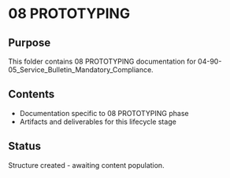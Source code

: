 # 08 PROTOTYPING

## Purpose
This folder contains 08 PROTOTYPING documentation for 04-90-05_Service_Bulletin_Mandatory_Compliance.

## Contents
- Documentation specific to 08 PROTOTYPING phase
- Artifacts and deliverables for this lifecycle stage

## Status
Structure created - awaiting content population.
